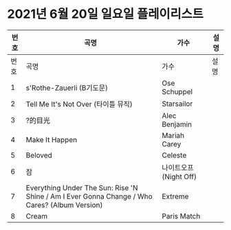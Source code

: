 # 2021년 6월 20일 일요일 플레이리스트

| 번호 | 곡명 | 가수 | 설명 |
|------|------|------|------|
| 번호 | 곡명 | 가수 | 설명 |
| 1 | s'Rothe-Zauerli (B기도문) | Ose Schuppel |  |
| 2 | Tell Me It's Not Over (타이틀 뮤직) | Starsailor |  |
| 3 | ?的目光 | Alec Benjamin |  |
| 4 | Make It Happen | Mariah Carey |  |
| 5 | Beloved | Celeste |  |
| 6 | 잠 | 나이트오프 (Night Off) |  |
| 7 | Everything Under The Sun: Rise 'N Shine / Am I Ever Gonna Change / Who Cares? (Album Version) | Extreme |  |
| 8 | Cream | Paris Match |  |
